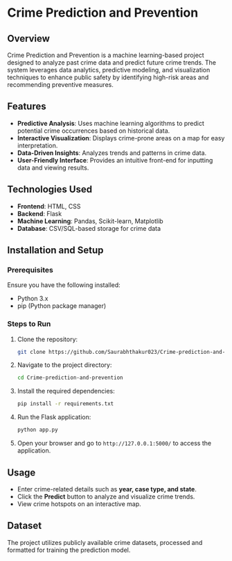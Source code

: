 # Crime Prediction and Prevention

## Overview
Crime Prediction and Prevention is a machine learning-based project designed to analyze past crime data and predict future crime trends. The system leverages data analytics, predictive modeling, and visualization techniques to enhance public safety by identifying high-risk areas and recommending preventive measures.

## Features
- **Predictive Analysis**: Uses machine learning algorithms to predict potential crime occurrences based on historical data.
- **Interactive Visualization**: Displays crime-prone areas on a map for easy interpretation.
- **Data-Driven Insights**: Analyzes trends and patterns in crime data.
- **User-Friendly Interface**: Provides an intuitive front-end for inputting data and viewing results.

## Technologies Used
- **Frontend**: HTML, CSS
- **Backend**: Flask
- **Machine Learning**: Pandas, Scikit-learn, Matplotlib
- **Database**: CSV/SQL-based storage for crime data

## Installation and Setup
### Prerequisites
Ensure you have the following installed:
- Python 3.x
- pip (Python package manager)

### Steps to Run
1. Clone the repository:
   ```bash
   git clone https://github.com/Saurabhthakur023/Crime-prediction-and-prevention.git
   ```
2. Navigate to the project directory:
   ```bash
   cd Crime-prediction-and-prevention
   ```
3. Install the required dependencies:
   ```bash
   pip install -r requirements.txt
   ```
4. Run the Flask application:
   ```bash
   python app.py
   ```
5. Open your browser and go to `http://127.0.0.1:5000/` to access the application.

## Usage
- Enter crime-related details such as **year, case type, and state**.
- Click the **Predict** button to analyze and visualize crime trends.
- View crime hotspots on an interactive map.

## Dataset
The project utilizes publicly available crime datasets, processed and formatted for training the prediction model.


